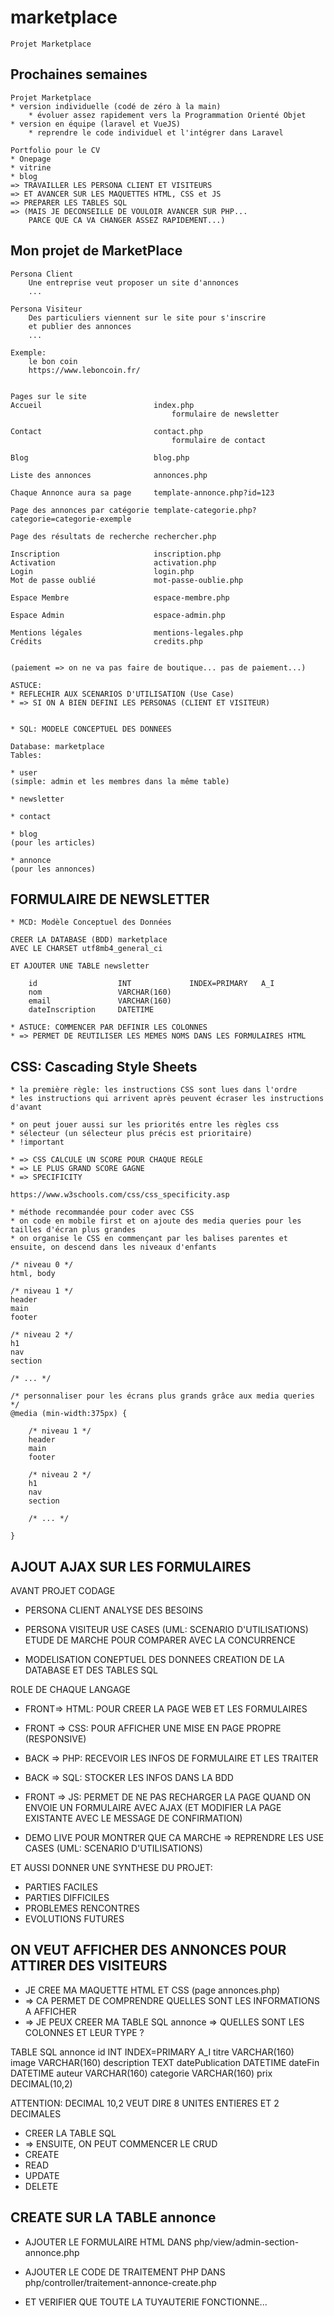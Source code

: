 # marketplace

    Projet Marketplace


## Prochaines semaines

    Projet Marketplace
    * version individuelle (codé de zéro à la main)
        * évoluer assez rapidement vers la Programmation Orienté Objet
    * version en équipe (laravel et VueJS)
        * reprendre le code individuel et l'intégrer dans Laravel

    Portfolio pour le CV
    * Onepage
    * vitrine
    * blog
    => TRAVAILLER LES PERSONA CLIENT ET VISITEURS
    => ET AVANCER SUR LES MAQUETTES HTML, CSS et JS
    => PREPARER LES TABLES SQL
    => (MAIS JE DECONSEILLE DE VOULOIR AVANCER SUR PHP... 
        PARCE QUE CA VA CHANGER ASSEZ RAPIDEMENT...)


## Mon projet de MarketPlace


    Persona Client
        Une entreprise veut proposer un site d'annonces
        ...

    Persona Visiteur
        Des particuliers viennent sur le site pour s'inscrire
        et publier des annonces
        ...

    Exemple: 
        le bon coin
        https://www.leboncoin.fr/


    Pages sur le site
    Accueil                         index.php
                                        formulaire de newsletter

    Contact                         contact.php
                                        formulaire de contact

    Blog                            blog.php

    Liste des annonces              annonces.php

    Chaque Annonce aura sa page     template-annonce.php?id=123

    Page des annonces par catégorie template-categorie.php?categorie=categorie-exemple

    Page des résultats de recherche rechercher.php

    Inscription                     inscription.php
    Activation                      activation.php
    Login                           login.php
    Mot de passe oublié             mot-passe-oublie.php

    Espace Membre                   espace-membre.php

    Espace Admin                    espace-admin.php

    Mentions légales                mentions-legales.php
    Crédits                         credits.php


    (paiement => on ne va pas faire de boutique... pas de paiement...)

    ASTUCE:
    * REFLECHIR AUX SCENARIOS D'UTILISATION (Use Case)
    * => SI ON A BIEN DEFINI LES PERSONAS (CLIENT ET VISITEUR)


    * SQL: MODELE CONCEPTUEL DES DONNEES

    Database: marketplace
    Tables:     

    * user        
    (simple: admin et les membres dans la même table)

    * newsletter

    * contact

    * blog
    (pour les articles)

    * annonce
    (pour les annonces)


## FORMULAIRE DE NEWSLETTER

    * MCD: Modèle Conceptuel des Données

    CREER LA DATABASE (BDD) marketplace 
    AVEC LE CHARSET utf8mb4_general_ci

    ET AJOUTER UNE TABLE newsletter

        id                  INT             INDEX=PRIMARY   A_I
        nom                 VARCHAR(160)
        email               VARCHAR(160)
        dateInscription     DATETIME

    * ASTUCE: COMMENCER PAR DEFINIR LES COLONNES
    * => PERMET DE REUTILISER LES MEMES NOMS DANS LES FORMULAIRES HTML

## CSS: Cascading Style Sheets

    * la première règle: les instructions CSS sont lues dans l'ordre
    * les instructions qui arrivent après peuvent écraser les instructions d'avant

    * on peut jouer aussi sur les priorités entre les règles css
    * sélecteur (un sélecteur plus précis est prioritaire)
    * !important

    * => CSS CALCULE UN SCORE POUR CHAQUE REGLE
    * => LE PLUS GRAND SCORE GAGNE
    * => SPECIFICITY

    https://www.w3schools.com/css/css_specificity.asp

    * méthode recommandée pour coder avec CSS
    * on code en mobile first et on ajoute des media queries pour les tailles d'écran plus grandes
    * on organise le CSS en commençant par les balises parentes et ensuite, on descend dans les niveaux d'enfants

    /* niveau 0 */
    html, body

    /* niveau 1 */
    header
    main
    footer

    /* niveau 2 */
    h1
    nav
    section

    /* ... */

    /* personnaliser pour les écrans plus grands grâce aux media queries */
    @media (min-width:375px) {

        /* niveau 1 */
        header
        main
        footer

        /* niveau 2 */
        h1
        nav
        section

        /* ... */

    }


## AJOUT AJAX SUR LES FORMULAIRES


AVANT PROJET CODAGE
* PERSONA CLIENT
    ANALYSE DES BESOINS
* PERSONA VISITEUR
    USE CASES (UML: SCENARIO D'UTILISATIONS)
    ETUDE DE MARCHE POUR COMPARER AVEC LA CONCURRENCE

* MODELISATION CONEPTUEL DES DONNEES
    CREATION DE LA DATABASE ET DES TABLES SQL

ROLE DE CHAQUE LANGAGE
* FRONT=> HTML:     POUR CREER LA PAGE WEB ET LES FORMULAIRES 
* FRONT => CSS:     POUR AFFICHER UNE MISE EN PAGE PROPRE (RESPONSIVE)
* BACK => PHP:      RECEVOIR LES INFOS DE FORMULAIRE ET LES TRAITER
* BACK => SQL:      STOCKER LES INFOS DANS LA BDD
* FRONT => JS:      PERMET DE NE PAS RECHARGER LA PAGE 
                QUAND ON ENVOIE UN FORMULAIRE AVEC AJAX 
                (ET MODIFIER LA PAGE EXISTANTE AVEC LE MESSAGE DE CONFIRMATION)

* DEMO LIVE POUR MONTRER QUE CA MARCHE
    => REPRENDRE LES USE CASES (UML: SCENARIO D'UTILISATIONS)

ET AUSSI DONNER UNE SYNTHESE DU PROJET:
* PARTIES FACILES
* PARTIES DIFFICILES
* PROBLEMES RENCONTRES
* EVOLUTIONS FUTURES

## ON VEUT AFFICHER DES ANNONCES POUR ATTIRER DES VISITEURS

* JE CREE MA MAQUETTE HTML ET CSS (page annonces.php)
* => CA PERMET DE COMPRENDRE QUELLES SONT LES INFORMATIONS A AFFICHER
* => JE PEUX CREER MA TABLE SQL annonce
=> QUELLES SONT LES COLONNES ET LEUR TYPE ?

TABLE SQL  annonce
    id              INT             INDEX=PRIMARY       A_I
    titre           VARCHAR(160)    
    image           VARCHAR(160)
    description     TEXT
    datePublication DATETIME
    dateFin         DATETIME
    auteur          VARCHAR(160)
    categorie       VARCHAR(160)
    prix            DECIMAL(10,2)

 ATTENTION: DECIMAL 10,2 VEUT DIRE 8 UNITES ENTIERES ET 2 DECIMALES


* CREER LA TABLE SQL
* => ENSUITE, ON PEUT COMMENCER LE CRUD
* CREATE
* READ
* UPDATE
* DELETE

## CREATE SUR LA TABLE annonce

* AJOUTER LE FORMULAIRE HTML DANS 
    php/view/admin-section-annonce.php
* AJOUTER LE CODE DE TRAITEMENT PHP DANS 
    php/controller/traitement-annonce-create.php

* ET VERIFIER QUE TOUTE LA TUYAUTERIE FONCTIONNE...



